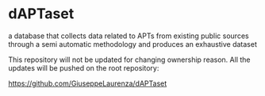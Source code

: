 # dAPTaset
a database that collects data related to APTs from existing public sources through a semi automatic methodology and produces an exhaustive dataset

This repository will not be updated for changing ownership reason. 
All the updates will be pushed on the root repository:

https://github.com/GiuseppeLaurenza/dAPTaset
